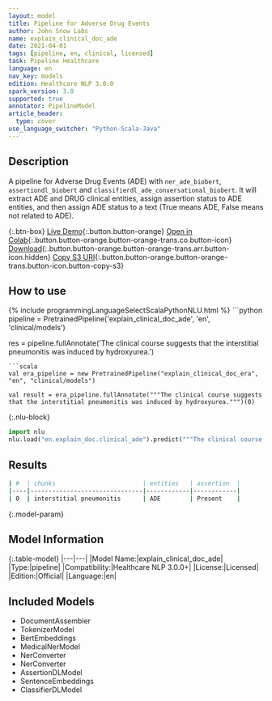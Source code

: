 ```yaml
---
layout: model
title: Pipeline for Adverse Drug Events
author: John Snow Labs
name: explain_clinical_doc_ade
date: 2021-04-01
tags: [pipeline, en, clinical, licensed]
task: Pipeline Healthcare
language: en
nav_key: models
edition: Healthcare NLP 3.0.0
spark_version: 3.0
supported: true
annotator: PipelineModel
article_header:
  type: cover
use_language_switcher: "Python-Scala-Java"
---
```


## Description

A pipeline for Adverse Drug Events (ADE) with `ner_ade_biobert`, `assertiondl_biobert` and `classifierdl_ade_conversational_biobert`. It will extract ADE and DRUG clinical entities, assign assertion status to ADE entities, and then assign ADE status to a text (True means ADE, False means not related to ADE).

{:.btn-box}
[Live Demo](https://demo.johnsnowlabs.com/healthcare/ADE/){:.button.button-orange}
[Open in Colab](https://colab.research.google.com/github/JohnSnowLabs/spark-nlp-workshop/blob/master/tutorials/Certification_Trainings/Healthcare/11.Pretrained_Clinical_Pipelines.ipynb){:.button.button-orange.button-orange-trans.co.button-icon}
[Download](https://s3.amazonaws.com/auxdata.johnsnowlabs.com/clinical/models/explain_clinical_doc_ade_en_3.0.0_3.0_1617297946478.zip){:.button.button-orange.button-orange-trans.arr.button-icon.hidden}
[Copy S3 URI](s3://auxdata.johnsnowlabs.com/clinical/models/explain_clinical_doc_ade_en_3.0.0_3.0_1617297946478.zip){:.button.button-orange.button-orange-trans.button-icon.button-copy-s3}

## How to use



<div class="tabs-box" markdown="1">
{% include programmingLanguageSelectScalaPythonNLU.html %}
```python
pipeline = PretrainedPipeline('explain_clinical_doc_ade', 'en', 'clinical/models')

res = pipeline.fullAnnotate('The clinical course suggests that the interstitial pneumonitis was induced by hydroxyurea.')


```
```scala
val era_pipeline = new PretrainedPipeline("explain_clinical_doc_era", "en", "clinical/models")

val result = era_pipeline.fullAnnotate("""The clinical course suggests that the interstitial pneumonitis was induced by hydroxyurea.""")(0)

```


{:.nlu-block}
```python
import nlu
nlu.load("en.explain_doc.clinical_ade").predict("""The clinical course suggests that the interstitial pneumonitis was induced by hydroxyurea.""")
```

</div>

## Results

```bash
| #  | chunks                        | entities   | assertion  |
|----|-------------------------------|------------|------------|
| 0  | interstitial pneumonitis      | ADE        | Present    |

```

{:.model-param}
## Model Information

{:.table-model}
|---|---|
|Model Name:|explain_clinical_doc_ade|
|Type:|pipeline|
|Compatibility:|Healthcare NLP 3.0.0+|
|License:|Licensed|
|Edition:|Official|
|Language:|en|

## Included Models

- DocumentAssembler
- TokenizerModel
- BertEmbeddings
- MedicalNerModel
- NerConverter
- NerConverter
- AssertionDLModel
- SentenceEmbeddings
- ClassifierDLModel